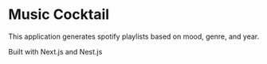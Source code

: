 # Music Cocktail
This application generates spotify playlists based on mood, genre, and year.

Built with Next.js and Nest.js
